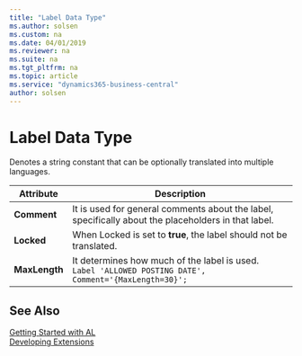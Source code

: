 ```yaml
---
title: "Label Data Type"
ms.author: solsen
ms.custom: na
ms.date: 04/01/2019
ms.reviewer: na
ms.suite: na
ms.tgt_pltfrm: na
ms.topic: article
ms.service: "dynamics365-business-central"
author: solsen
---
```

[//]: # (START>DO_NOT_EDIT)
[//]: # (IMPORTANT:Do not edit any of the content between here and the END>DO_NOT_EDIT.)
[//]: # (Any modifications should be made in the .xml files in the ModernDev repo.)
# Label Data Type
Denotes a string constant that can be optionally translated into multiple languages.




[//]: # (IMPORTANT: END>DO_NOT_EDIT)


| Attribute   | Description|                      
|------|--------------|
|**Comment**|It is used for general comments about the label, specifically about the placeholders in that label.|
|**Locked**|When Locked is set to **true**, the label should not be translated.|
|**MaxLength**|It determines how much of the label is used.</br>`Label 'ALLOWED POSTING DATE', Comment='{MaxLength=30}';`<br>|


## See Also  
[Getting Started with AL](../../devenv-get-started.md)  
[Developing Extensions](../../devenv-dev-overview.md)  